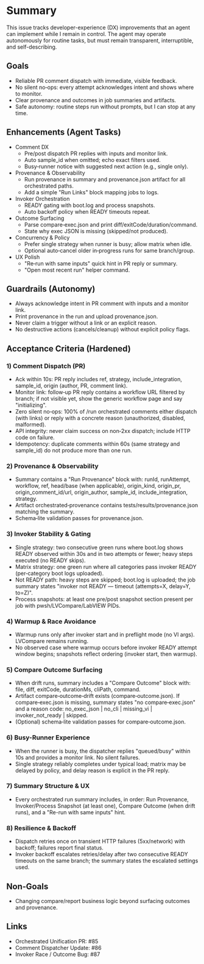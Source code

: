 # Summary

This issue tracks developer-experience (DX) improvements that an agent can implement while I remain in control. The agent may operate autonomously for routine tasks, but must remain transparent, interruptible, and self-describing.

## Goals

- Reliable PR comment dispatch with immediate, visible feedback.
- No silent no‑ops: every attempt acknowledges intent and shows where to monitor.
- Clear provenance and outcomes in job summaries and artifacts.
- Safe autonomy: routine steps run without prompts, but I can stop at any time.

## Enhancements (Agent Tasks)

- Comment DX
  - Pre/post dispatch PR replies with inputs and monitor link.
  - Auto sample_id when omitted; echo exact filters used.
  - Busy‑runner notice with suggested next action (e.g., single only).
- Provenance & Observability
  - Run provenance in summary and provenance.json artifact for all orchestrated paths.
  - Add a simple "Run Links" block mapping jobs to logs.
- Invoker Orchestration
  - READY gating with boot.log and process snapshots.
  - Auto backoff policy when READY timeouts repeat.
- Outcome Surfacing
  - Parse compare‑exec.json and print diff/exitCode/duration/command.
  - State why exec JSON is missing (skipped/not produced).
- Concurrency & Policy
  - Prefer single strategy when runner is busy; allow matrix when idle.
  - Optional auto‑cancel older in‑progress runs for same branch/group.
- UX Polish
  - "Re‑run with same inputs" quick hint in PR reply or summary.
  - "Open most recent run" helper command.

## Guardrails (Autonomy)

- Always acknowledge intent in PR comment with inputs and a monitor link.
- Print provenance in the run and upload provenance.json.
- Never claim a trigger without a link or an explicit reason.
- No destructive actions (cancels/cleanup) without explicit policy flags.

## Acceptance Criteria (Hardened)

### 1) Comment Dispatch (PR)

- Ack within 10s: PR reply includes ref, strategy, include_integration, sample_id, origin (author, PR, comment link).
- Monitor link: follow‑up PR reply contains a workflow URL filtered by branch; if not visible yet, show the generic workflow page and say "initializing".
- Zero silent no‑ops: 100% of /run orchestrated comments either dispatch (with links) or reply with a concrete reason (unauthorized, disabled, malformed).
- API integrity: never claim success on non‑2xx dispatch; include HTTP code on failure.
- Idempotency: duplicate comments within 60s (same strategy and sample_id) do not produce more than one run.

### 2) Provenance & Observability

- Summary contains a "Run Provenance" block with: runId, runAttempt, workflow, ref, head/base (when applicable), origin_kind, origin_pr, origin_comment_id/url, origin_author, sample_id, include_integration, strategy.
- Artifact orchestrated‑provenance contains tests/results/provenance.json matching the summary.
- Schema‑lite validation passes for provenance.json.

### 3) Invoker Stability & Gating

- Single strategy: two consecutive green runs where boot.log shows READY observed within 30s and in two attempts or fewer; heavy steps executed (no READY skips).
- Matrix strategy: one green run where all categories pass invoker READY (per‑category boot logs uploaded).
- Not READY path: heavy steps are skipped; boot.log is uploaded; the job summary states "invoker not READY — timeout (attempts=X, delay=Y, to=Z)".
- Process snapshots: at least one pre/post snapshot section present per job with pwsh/LVCompare/LabVIEW PIDs.

### 4) Warmup & Race Avoidance

- Warmup runs only after invoker start and in preflight mode (no VI args). LVCompare remains running.
- No observed case where warmup occurs before invoker READY attempt window begins; snapshots reflect ordering (invoker start, then warmup).

### 5) Compare Outcome Surfacing

- When drift runs, summary includes a "Compare Outcome" block with: file, diff, exitCode, durationMs, cliPath, command.
- Artifact compare‑outcome‑drift exists (compare‑outcome.json). If compare‑exec.json is missing, summary states "no compare‑exec.json" and a reason code: no_exec_json | no_cli | missing_vi | invoker_not_ready | skipped.
- (Optional) schema‑lite validation passes for compare‑outcome.json.

### 6) Busy-Runner Experience

- When the runner is busy, the dispatcher replies "queued/busy" within 10s and provides a monitor link. No silent failures.
- Single strategy reliably completes under typical load; matrix may be delayed by policy, and delay reason is explicit in the PR reply.

### 7) Summary Structure & UX

- Every orchestrated run summary includes, in order: Run Provenance, Invoker/Process Snapshot (at least one), Compare Outcome (when drift runs), and a "Re-run with same inputs" hint.

### 8) Resilience & Backoff

- Dispatch retries once on transient HTTP failures (5xx/network) with backoff; failures report final status.
- Invoker backoff escalates retries/delay after two consecutive READY timeouts on the same branch; the summary states the escalated settings used.

## Non‑Goals
- Changing compare/report business logic beyond surfacing outcomes and provenance.

## Links
- Orchestrated Unification PR: #85
- Comment Dispatcher Update: #86
- Invoker Race / Outcome Bug: #87
